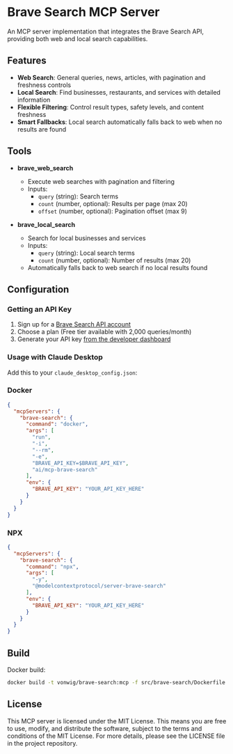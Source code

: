 # Brave Search MCP Server

An MCP server implementation that integrates the Brave Search API, providing both web and local search capabilities.

## Features

- **Web Search**: General queries, news, articles, with pagination and freshness controls
- **Local Search**: Find businesses, restaurants, and services with detailed information
- **Flexible Filtering**: Control result types, safety levels, and content freshness
- **Smart Fallbacks**: Local search automatically falls back to web when no results are found

## Tools

- **brave_web_search**
  - Execute web searches with pagination and filtering
  - Inputs:
    - `query` (string): Search terms
    - `count` (number, optional): Results per page (max 20)
    - `offset` (number, optional): Pagination offset (max 9)

- **brave_local_search**
  - Search for local businesses and services
  - Inputs:
    - `query` (string): Local search terms
    - `count` (number, optional): Number of results (max 20)
  - Automatically falls back to web search if no local results found


## Configuration

### Getting an API Key
1. Sign up for a [Brave Search API account](https://brave.com/search/api/)
2. Choose a plan (Free tier available with 2,000 queries/month)
3. Generate your API key [from the developer dashboard](https://api.search.brave.com/app/keys)

### Usage with Claude Desktop
Add this to your `claude_desktop_config.json`:

### Docker

```json
{
  "mcpServers": {
    "brave-search": {
      "command": "docker",
      "args": [
        "run",
        "-i",
        "--rm",
        "-e",
        "BRAVE_API_KEY=$BRAVE_API_KEY",
        "ai/mcp-brave-search"
      ],
      "env": {
        "BRAVE_API_KEY": "YOUR_API_KEY_HERE"
      }
    }
  }
}
```

### NPX

```json
{
  "mcpServers": {
    "brave-search": {
      "command": "npx",
      "args": [
        "-y",
        "@modelcontextprotocol/server-brave-search"
      ],
      "env": {
        "BRAVE_API_KEY": "YOUR_API_KEY_HERE"
      }
    }
  }
}
```


## Build

Docker build:

```bash
docker build -t vonwig/brave-search:mcp -f src/brave-search/Dockerfile .
```

## License

This MCP server is licensed under the MIT License. This means you are free to use, modify, and distribute the software, subject to the terms and conditions of the MIT License. For more details, please see the LICENSE file in the project repository.
